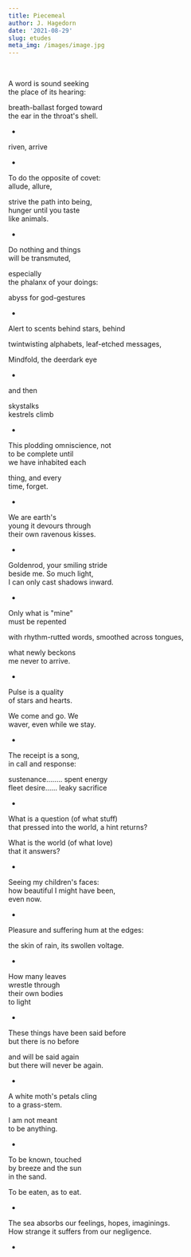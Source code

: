 ```yaml
---
title: Piecemeal
author: J. Hagedorn
date: '2021-08-29'
slug: etudes
meta_img: /images/image.jpg
---
```


<span style='color: white;'>.</span>



A word is sound seeking  
the place of its hearing:  

breath-ballast forged toward  
the ear in the throat's shell.  


*
  

riven, arrive



*
  

To do the opposite of covet:  
allude, allure,  

strive the path into being,  
hunger until you taste  
like animals.  


*


Do nothing and things  
will be transmuted,  

especially  
the phalanx of your doings:  

abyss for god-gestures


*


Alert to scents behind stars, behind    

twintwisting alphabets, leaf-etched messages,  

Mindfold, the deerdark eye  


*


and then

skystalks  
kestrels climb


*


This plodding omniscience, not  
to be complete until  
we have inhabited each  

thing, and every  
time, forget.


*


We are earth's  
young it devours through  
their own ravenous kisses.  


*


Goldenrod, your smiling stride  
beside me.  So much light,  
I can only cast shadows inward.  


*


Only what is "mine"  
must be repented  

with rhythm-rutted words, smoothed across tongues,  

what newly beckons  
me never to arrive.


*


Pulse is a quality  
of stars and hearts.  

We come and go.  We  
waver, even while we stay.


*


The receipt is a song,  
in call and response:  

sustenance........ spent energy  
fleet desire...... leaky sacrifice


*


What is a question (of what stuff)  
that pressed into the world, a hint returns?  

What is the world (of what love)  
that it answers?


*


Seeing my children's faces:  
how beautiful I might have been,  
even now.


*


Pleasure and suffering hum at the edges:  

the skin of rain, its swollen voltage.


*


How many leaves  
wrestle through  
their own bodies  
to light  


*


These things have been said before  
but there is no before  

and will be said again  
but there will never be again.  


*


A white moth's petals cling  
to a grass-stem.  

I am not meant  
to be anything.  


*


To be known, touched  
by breeze and the sun  
in the sand.

To be eaten, as to eat.


*


The sea absorbs our feelings, hopes, imaginings.  
How strange it suffers from our negligence.  


*



